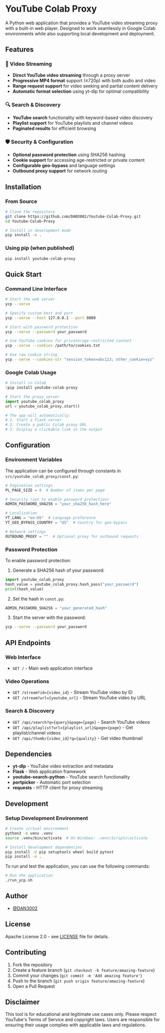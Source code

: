# YouTube Colab Proxy

A Python web application that provides a YouTube video streaming proxy with a built-in web player. Designed to work seamlessly in Google Colab environments while also supporting local development and deployment.

## Features

### 🎥 Video Streaming
- **Direct YouTube video streaming** through a proxy server
- **Progressive MP4 format** support (≤720p) with both audio and video
- **Range request support** for video seeking and partial content delivery
- **Automatic format selection** using yt-dlp for optimal compatibility

### 🔍 Search & Discovery
- **YouTube search** functionality with keyword-based video discovery
- **Playlist support** for YouTube playlists and channel videos
- **Paginated results** for efficient browsing

### 🛡️ Security & Configuration
- **Optional password protection** using SHA256 hashing
- **Cookie support** for accessing age-restricted or private content
- **Configurable geo-bypass** and language settings
- **Outbound proxy support** for network routing

## Installation

### From Source

```bash
# Clone the repository
git clone https://github.com/DAN3002/Youtube-Colab-Proxy.git
cd Youtube-Colab-Proxy

# Install in development mode
pip install -e .
```

### Using pip (when published)

```bash
pip install youtube-colab-proxy
```

## Quick Start

### Command Line Interface

```bash
# Start the web server
ycp --serve

# Specify custom host and port
ycp --serve --host 127.0.0.1 --port 8080

# Start with password protection
ycp --serve --password your_password

# Use YouTube cookies for private/age-restricted content
ycp --serve --cookies /path/to/cookies.txt

# Use raw cookie string
ycp --serve --cookies-str "session_token=abc123; other_cookie=xyz"
```


### Google Colab Usage

```python
# Install in Colab
!pip install youtube-colab-proxy

# Start the proxy server
import youtube_colab_proxy
url = youtube_colab_proxy.start()

# The app will automatically:
# 1. Start a Flask server
# 2. Create a public Colab proxy URL
# 3. Display a clickable link in the output
```

## Configuration

### Environment Variables

The application can be configured through constants in `src/youtube_colab_proxy/const.py`:

```python
# Pagination settings
PL_PAGE_SIZE = 8  # Number of items per page

# Security (set to enable password protection)
ADMIN_PASSWORD_SHA256 = "your_sha256_hash_here"

# Localization
YT_LANG = "en-US"  # Language preference
YT_GEO_BYPASS_COUNTRY = "US"  # Country for geo-bypass

# Network settings
OUTBOUND_PROXY = ""  # Optional proxy for outbound requests
```

### Password Protection

To enable password protection:

1. Generate a SHA256 hash of your password:
```python
import youtube_colab_proxy
hash_value = youtube_colab_proxy.hash_pass("your_password")
print(hash_value)
```

2. Set the hash in `const.py`:
```python
ADMIN_PASSWORD_SHA256 = "your_generated_hash"
```

3. Start the server with the password:
```bash
ycp --serve --password your_password
```

## API Endpoints

### Web Interface
- `GET /` - Main web application interface

### Video Operations
- `GET /stream?id={video_id}` - Stream YouTube video by ID
- `GET /stream?url={youtube_url}` - Stream YouTube video by URL

### Search & Discovery  
- `GET /api/search?q={query}&page={page}` - Search YouTube videos
- `GET /api/playlist?url={playlist_url}&page={page}` - Get playlist/channel videos
- `GET /api/thumb/{video_id}?q={quality}` - Get video thumbnail

## Dependencies

- **yt-dlp** - YouTube video extraction and metadata
- **Flask** - Web application framework
- **youtube-search-python** - YouTube search functionality  
- **portpicker** - Automatic port selection
- **requests** - HTTP client for proxy streaming

## Development

### Setup Development Environment

```bash
# Create virtual environment
python3 -m venv .venv
source .venv/bin/activate  # On Windows: .venv\Scripts\activate

# Install development dependencies
pip install -U pip setuptools wheel build pytest
pip install -e .
```

To run and test the application, you can use the following commands:
```bash
# Run the application
./run_ycp.sh
```

## Author

- [@DAN3002](https://github.com/DAN3002)

## License

Apache License 2.0 - see [LICENSE](LICENSE) file for details.

## Contributing

1. Fork the repository
2. Create a feature branch (`git checkout -b feature/amazing-feature`)
3. Commit your changes (`git commit -m 'Add amazing feature'`)
4. Push to the branch (`git push origin feature/amazing-feature`)
5. Open a Pull Request

## Disclaimer

This tool is for educational and legitimate use cases only. Please respect YouTube's Terms of Service and copyright laws. Users are responsible for ensuring their usage complies with applicable laws and regulations.
